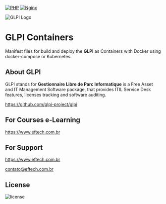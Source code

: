 [![PHP](https://github.com/eftechcombr/glpi/actions/workflows/docker-publish-php-fpm.yml/badge.svg?branch=10.0.7)](https://github.com/eftechcombr/glpi/actions/workflows/docker-publish-php-fpm.yml)
[![Nginx](https://github.com/eftechcombr/glpi/actions/workflows/docker-publish-nginx.yml/badge.svg?branch=10.0.7)](https://github.com/eftechcombr/glpi/actions/workflows/docker-publish-nginx.yml)

![GLPI Logo](https://raw.githubusercontent.com/glpi-project/glpi/master/pics/logos/logo-GLPI-250-black.png)

# GLPI Containers 

Manifest files for build and deploy the **GLPI** as Containers with Docker using docker-compose or Kubernetes.


## About GLPI

GLPI stands for **Gestionnaire Libre de Parc Informatique** is a Free Asset and IT Management Software package, that provides ITIL Service Desk features, licenses tracking and software auditing.

https://github.com/glpi-project/glpi



## For Courses e-Learning

https://www.eftech.com.br


## For Support 

https://www.eftech.com.br
    
contato@eftech.com.br


## License

![license](https://img.shields.io/github/license/glpi-project/glpi.svg)

